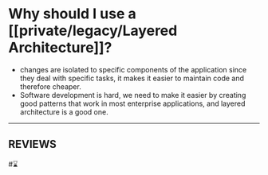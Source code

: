 # Why should I use a [[private/legacy/Layered Architecture]]?

- changes are isolated to specific components of the application since they deal with specific tasks, it makes it easier to maintain code and therefore cheaper.
- Software development is hard, we need to make it easier by creating good patterns that work in most enterprise applications, and layered architecture is a good one.

---
## REVIEWS
#⌛